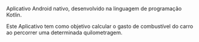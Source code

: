 Aplicativo Android nativo, desenvolvido na linguagem de programação Kotlin.

Este Aplicativo tem como objetivo calcular o gasto de combustível do carro ao percorrer uma determinada quilometragem.

